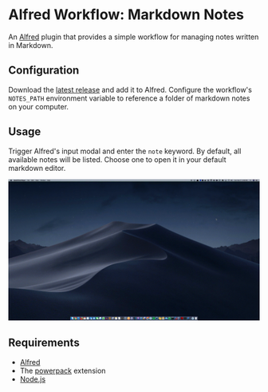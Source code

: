 # Alfred Workflow: Markdown Notes

An [Alfred](https://www.alfredapp.com/) plugin that provides a simple workflow for managing notes written in Markdown.

## Configuration

Download the [latest release](https://github.com/tkambler/alfred-notes/releases/) and add it to Alfred. Configure the workflow's `NOTES_PATH` environment variable to reference a folder of markdown notes on your computer.

## Usage

Trigger Alfred's input modal and enter the `note` keyword. By default, all available notes will be listed. Choose one to open it in your default markdown editor.

![Demo](./misc/notes.gif)

## Requirements

- [Alfred]([Alfred](https://www.alfredapp.com/))
- The [powerpack](https://www.alfredapp.com/powerpack/) extension
- [Node.js](https://nodejs.org/en/)

